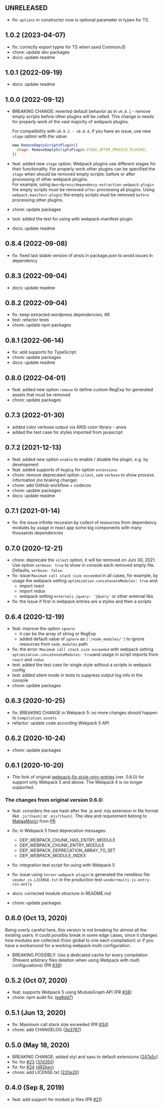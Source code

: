 ## UNRELEASED

- fix: `options` in constructor now is optional parameter in types for TS.

## 1.0.2 (2023-04-07)
- fix: correctly export types for TS when used CommonJS
- chore: update dev packages
- docs: update readme

## 1.0.1 (2022-09-19)
- docs: update readme

## 1.0.0 (2022-09-12)
- BREAKING CHANGE: reverted default behavior as in `v0.8.1` - remove empty scripts before other plugins will be called.
  This change is needs for properly work of the vast majority of webpack plugins.

  For compatibility with `v0.8.2 - v0.8.4`, if you have an issue, use new `stage` option with the value:
  ```js
  new RemoveEmptyScriptsPlugin({
    stage: RemoveEmptyScriptsPlugin.STAGE_AFTER_PROCESS_PLUGINS,
  })
  ```
- feat: added new `stage` option.
  Webpack plugins use different stages for their functionality.
  For properly work other plugins can be specified the `stage` when should be removed empty scripts: before or after processing of other webpack plugins.\
  For example, using `@wordpress/dependency-extraction-webpack-plugin` the empty scripts must be removed `after` processing all plugins.
  Using `webpack-manifest-plugin` the empty scripts must be removed `before` processing other plugins.
- chore: update packages
- test: added the test for using with webpack-manifest-plugin
- docs: update readme

## 0.8.4 (2022-09-08)
- fix: fixed last stable version of ansis in package.json to avoid issues in dependency

## 0.8.3 (2022-09-04)
- docs: update readme

## 0.8.2 (2022-09-04)
- fix: keep extracted wordpress dependencies, #9
- test: refactor tests
- chore: update npm packages

## 0.8.1 (2022-06-14)
- fix: add supports for TypeScript
- chore: update packages
- docs: update readme

## 0.8.0 (2022-04-01)
- feat: added new option `remove` to define custom RegExp for generated assets that must be removed
- chore: update packages

## 0.7.3 (2022-01-30)
- added color verbose output via ANSI color library - ansis
- added the test case for styles imported from javascript 

## 0.7.2 (2021-12-13)
- feat: added new option `enable` to enable / disable the plugin, e.g. by development
- feat: added supports of `RegExp` for option `extensions`
- chore: remove deprecated option `silent`, use `verbose` to show process information (no braking change)
- chore: add GitHub workflow + codecov
- chore: update packages
- docs: update readme

## 0.7.1 (2021-01-14)
- fix: the issue infinite recursion by collect of resources from dependency modules by usage in react app some big components with many thousands dependencies

## 0.7.0 (2020-12-21)
- chore: deprecate the `silent` option, it will be removed on Juni 30, 2021. Use option `verbose: true` to show in console each removed empty file. 
  Defaults, `verbose: false`.
- fix: issue `Maximum call stack size exceeded` in all cases, for example, by usage the webpack setting `optimization.concatenateModules: true` and:
  - import react
  - import redux
  - webpack setting `externals.jquery: 'jQuery'` or other external libs
- fix: the issue if first in webpack entries are a styles and then a scripts

## 0.6.4 (2020-12-19)
- feat: improve the option `ignore`:   
  - it can be the array of string or RegExp
  - added default value of `ignore` as `['/node_modules/']` to ignore resources from `node_modules` path
- fix: the error: `Maximum call stack size exceeded` with webpack setting `optimization.concatenateModules: true`and usage in script imports from `react` and `redux`
- test: added the test case for single style without a scripts in webpack config
- test: added silent mode in tests to suppress output log info in the console
- chore: update packages

## 0.6.3 (2020-10-25)
- fix: BREAKING CHANGE in Webpack 5: no more changes should happen to `Compilation.assets`
- refactor: update code according Webpack 5 API

## 0.6.2 (2020-10-24)
- chore: update packages

## 0.6.1 (2020-10-20)
- The fork of original [webpack-fix-style-only-entries](https://github.com/fqborges/webpack-fix-style-only-entries) (ver. 0.6.0) for support only Webpack 5 and above. 
  The Webpack 4 is no longer supported.

### The changes from original version 0.6.0: 
 
- feat: considers the use hash after the .js and .mjs extension in file format like `.js?[hash]` or `.mjs?[hash]`. 
  The idea and requirement belong to [MatiasMorici](https://github.com/MatiasMorici) from [PR](https://github.com/fqborges/webpack-fix-style-only-entries/pull/27/commits/57eeecbcb85926578770c3845465e4012b02a196) 
- fix: in Webpack 5 fixed deprecation messages:
    - DEP_WEBPACK_CHUNK_HAS_ENTRY_MODULE
    - DEP_WEBPACK_CHUNK_ENTRY_MODULE
    - DEP_WEBPACK_DEPRECATION_ARRAY_TO_SET
    - DEP_WEBPACK_MODULE_INDEX
 
- fix: integration test script for using with Webpack 5
- fix: issue using `terser-webpack-plugin` is generated the needless file `vendor.js.LICENSE.txt` in the production test `vendor+multi-js-entry-css-entry`
- docs: corrected module structure in README.md
- chore: update packages

## 0.6.0 (Oct 13, 2020)
Being overly careful here, this version is not breaking for almost all the existing users. 
It could possibly break in some edge cases, since it changes how modules are collected (from global to one each compilation) 
or if you have a workaround for a working webpack multi configuration.
- BREAKING POSSIBLY: Use a dedicated cache for every compilation (Prevent arbitrary files deletion when using Webpack with multi configurations) (PR [#39](https://github.com/fqborges/webpack-fix-style-only-entries/pull/39))

## 0.5.2 (Oct 07, 2020)
 - feat: supports Webpack 5 using ModuleGraph API (PR [#38](https://github.com/fqborges/webpack-fix-style-only-entries/pull/38))
 - chore: npm audit fix: ([ea9dd7](https://github.com/fqborges/webpack-fix-style-only-entries/commit/ea9dd7bd7ade5b16623064a4850de39545e1e18e))

## 0.5.1 (Jun 13, 2020)
 - fix: Maximum call stack size exceeded (PR [#34](https://github.com/fqborges/webpack-fix-style-only-entries/pull/34))
 - chore: add CHANGELOG ([3e3767](https://github.com/fqborges/webpack-fix-style-only-entries/commit/3e3767d8998a53d807b5d5b10643d05b800aa79a))

## 0.5.0 (May 18, 2020)
 - BREAKING CHANGE: added styl and sass to default extensions ([247a5c](https://github.com/fqborges/webpack-fix-style-only-entries/commit/247a5c9f963e4d7598539056ab3f709b0558b4ec))
 - fix: for [#23](https://github.com/fqborges/webpack-fix-style-only-entries/issues/23) ([37d350](https://github.com/fqborges/webpack-fix-style-only-entries/commit/37d350eec83f49c0b12729a93aa6cf2f96d92d0b))
 - fix: for [#24](https://github.com/fqborges/webpack-fix-style-only-entries/issues/24) ([d92bec](https://github.com/fqborges/webpack-fix-style-only-entries/commit/d92bec4be5fe4b97a8651a9206fa2281ce1424be))
 - chore: add LICENSE.txt ([220e20](https://github.com/fqborges/webpack-fix-style-only-entries/commit/220e20eeb9bc95652a942812a424aadd92ec7d1f))

## 0.4.0 (Sep 8, 2019)
 - feat: add support for module js files (PR [#21](https://github.com/fqborges/webpack-fix-style-only-entries/pull/21))
